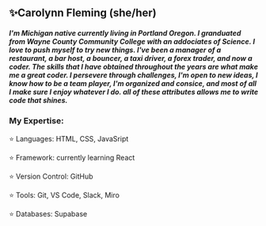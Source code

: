 ##  ✨Carolynn Fleming (she/her)

##### I'm Michigan native currently living in Portland Oregon. I granduated from Wayne County Community College with an addociates of Science. I love to push myself to try new things. I've been a manager of a restaurant, a bar host, a bouncer, a taxi driver, a forex trader, and now a coder. The skills that I have obtained throughout the years are what make me a great coder. I persevere through challenges, I'm open to new ideas, I know how to be a team player, I'm organized and consice, and most of all I make sure I enjoy whatever I do. all of these attributes allows me to write code that shines.

### My Expertise:
⭐ Languages: HTML, CSS, JavaSript

⭐ Framework: currently learning React

⭐ Version Control: GitHub

⭐ Tools: Git, VS Code, Slack, Miro

⭐ Databases: Supabase


<!---
CarolynnFleming/CarolynnFleming is a ✨ special ✨ repository because its `README.md` (this file) appears on your GitHub profile.
You can click the Preview link to take a look at your changes.
--->
